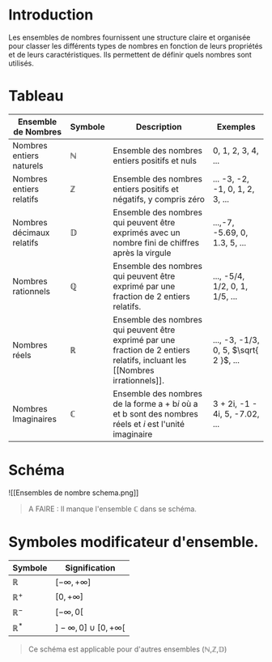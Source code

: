 # Introduction
Les ensembles de nombres fournissent une structure claire et organisée pour classer les différents types de nombres en fonction de leurs propriétés et de leurs caractéristiques. Ils permettent de définir quels nombres sont utilisés. 
# Tableau

| Ensemble de Nombres       | Symbole      | Description                                                                                                                  | Exemples                               |
| ------------------------- | ------------ | ---------------------------------------------------------------------------------------------------------------------------- | -------------------------------------- |
| Nombres entiers naturels  | ℕ            | Ensemble des nombres entiers positifs et nuls                                                                                | 0, 1, 2, 3, 4, ...                     |
| Nombres entiers relatifs  | ℤ            | Ensemble des nombres entiers positifs et négatifs, y compris zéro                                                            | ... -3, -2, -1, 0, 1, 2, 3, ...        |
| Nombres décimaux relatifs | $\mathbb{D}$ | Ensemble des nombres qui peuvent être exprimés avec un nombre fini de chiffres après la virgule                              | ...,-7, -5.69, 0, 1.3, 5, ...          |
| Nombres rationnels        | ℚ            | Ensemble des nombres qui peuvent être exprimé par une fraction de 2 entiers relatifs.                                        | ..., -5/4, 1/2, 0, 1, 1/5, ...         |
| Nombres réels             | $\mathbb{R}$ | Ensemble des nombres qui peuvent être exprimé par une fraction de 2 entiers relatifs, incluant les [[Nombres irrationnels]]. | ..., -3, -1/3, 0, 5, $\sqrt{ 2 }$, ... |
| Nombres Imaginaires       | ℂ            | Ensemble des nombres de la forme a + b*i* où a et b sont des nombres réels et *i* est l'unité imaginaire                     | 3 + 2i, -1 - 4i, 5, -7.02, ...         |

# Schéma
![[Ensembles de nombre schema.png]]
> A FAIRE : Il manque l'ensemble $\mathbb{C}$ dans se schéma.
# Symboles modificateur d'ensemble.

| Symbole | Signification |
|---------|---------------|
| $\mathbb{R}$ | $[-\infty, +\infty]$ |
| $\mathbb{R}^+$ | $[0, +\infty]$ |
| $\mathbb{R}^-$ | $[-\infty, 0[$ |
| $\mathbb{R}^*$ | $] -\infty, 0 ] \cup [ 0, +\infty[$ |
> Ce schéma est applicable pour d'autres ensembles ($\mathbb{N}$,$\mathbb{Z}$,$\mathbb{D}$)